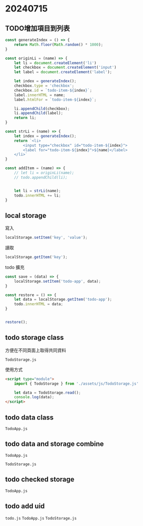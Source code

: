 # 20240715

## TODO增加項目到列表

```js
const generateIndex = () => {
    return Math.floor(Math.random() * 1000);
}

const originLi = (name) => {
    let li = document.createElement('li')
    let checkbox = document.createElement('input')
    let label = document.createElement('label');

    let index = generateIndex();
    checkbox.type = 'checkbox';
    checkbox.id = `todo-item-${index}`;
    label.innerHTML = name;
    label.htmlFor = `todo-item-${index}`;

    li.appendChild(checkbox);
    li.appendChild(label);
    return li;
}

const strLi = (name) => {
    let index = generateIndex();
    return `<li>
        <input type="checkbox" id="todo-item-${index}">
        <label for="todo-item-${index}">${name}</label>
    </li>`
}

const addItem = (name) => {
    // let li = originLi(name);
    // todo.appendChild(li);


    let li = strLi(name);
    todo.innerHTML += li;
}
```

## local storage

寫入

```js
localStorage.setItem('key', 'value');
```

讀取

```js
localStorage.getItem('key');
```

todo 擴充

```js
const save = (data) => {
    localStorage.setItem('todo-app', data);
}

const restore = () => {
    let data = localStorage.getItem('todo-app');
    todo.innerHTML = data;
}


restore();
```

## todo storage class

方便在不同頁面上取得共同資料

`TodoStorage.js`

使用方式

```html
<script type="module">
    import { TodoStorage } from './assets/js/TodoStorage.js'

    let data = TodoStorage.read();
    console.log(data);
</script>
```

## todo data class

`TodoApp.js`

## todo data and storage combine

`TodoApp.js`

`TodoStorage.js`

## todo checked storage

`TodoApp.js`

## todo add uid

`todo.js`
`TodoApp.js`
`TodoStorage.js`